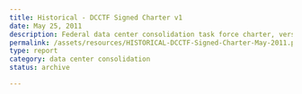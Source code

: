 ```yaml
---
title: Historical - DCCTF Signed Charter v1
date: May 25, 2011
description: Federal data center consolidation task force charter, version 1.
permalink: /assets/resources/HISTORICAL-DCCTF-Signed-Charter-May-2011.pdf
type: report
category: data center consolidation
status: archive

---
```

